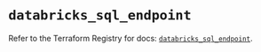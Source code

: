# `databricks_sql_endpoint`

Refer to the Terraform Registry for docs: [`databricks_sql_endpoint`](https://registry.terraform.io/providers/databricks/databricks/1.53.0/docs/resources/sql_endpoint).
